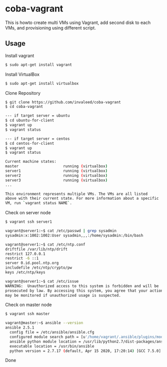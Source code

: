 # coba-vagrant
This is howto create multi VMs using Vagrant, add second disk to each VMs, and provisioning using different script.

## Usage

Install vagrant
```bash
$ sudo apt-get install vagrant
```

Install VirtualBox
```bash
$ sudo apt-get install virtualbox
```

Clone Repository
```bash
$ git clone https://github.com/invaleed/coba-vagrant
$ cd coba-vagrant

--- if target server = ubuntu
$ cd ubuntu-for-client
$ vagrant up
$ vagrant status

--- if target server = centos
$ cd centos-for-client
$ vagrant up
$ vagrant status

Current machine states:
master                    running (virtualbox)
server1                   running (virtualbox)
server2                   running (virtualbox)
server3                   running (virtualbox)
...

This environment represents multiple VMs. The VMs are all listed     
above with their current state. For more information about a specific
VM, run `vagrant status NAME`.
```

Check on server node

```bash
$ vagrant ssh server1

vagrant@server1:~$ cat /etc/passwd | grep sysadmin
sysadmin:x:1002:1002:User sysadmin,,,:/home/sysadmin:/bin/bash

vagrant@server1:~$ cat /etc/ntp.conf 
driftfile /var/lib/ntp/drift
restrict 127.0.0.1
restrict -6 ::1
server 0.id.pool.ntp.org
includefile /etc/ntp/crypto/pw
keys /etc/ntp/keys

vagrant@server1:~$ cat /etc/issue
WARNING:  Unauthorized access to this system is forbidden and will be   
prosecuted by law. By accessing this system, you agree that your actions
may be monitored if unauthorized usage is suspected.

```
Check on master node
```bash
$ vagrant ssh master

vagrant@master:~$ ansible --version
ansible 2.5.1
  config file = /etc/ansible/ansible.cfg
  configured module search path = [u'/home/vagrant/.ansible/plugins/modules', u'/usr/share/ansible/plugins/modules']
  ansible python module location = /usr/lib/python2.7/dist-packages/ansible
  executable location = /usr/bin/ansible
  python version = 2.7.17 (default, Apr 15 2020, 17:20:14) [GCC 7.5.0]
```

Done
